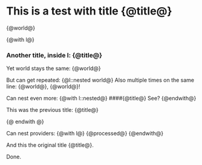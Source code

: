 This is a test with title {@title@}
===================================

{@world@}

{@with l@}
### Another title, inside l: {@title@}
Yet world stays the same:
{@world@}

But can get repeated:
{@l::nested world@}
Also multiple times on the same line: {@world@}, {@world@}!

Can nest even more:
{@with l::nested@}
####{@title@}
See?
{@endwith@}

This was the previous title: {@title@}

{@ endwith @}

Can nest providers:
{@with l@}
{@processed@}
{@endwith@}

And this the original title {@title@}.

Done.